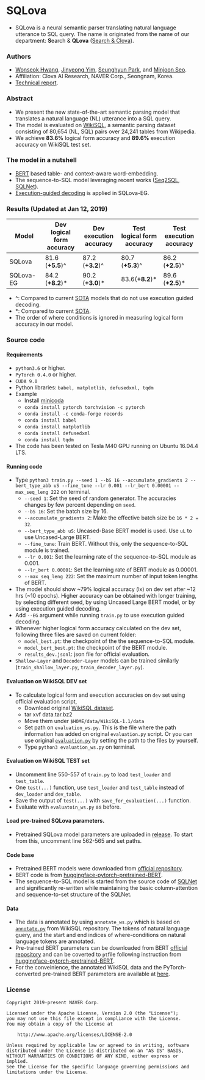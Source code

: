 # SQLova
- SQLova is a neural semantic parser translating natural language utterance to SQL query. The name is originated from the name of our department:  **S**earch & **QLova** ([Search & Clova](https://clova.ai/ko/research/publications.html)).

### Authors
- [Wonseok Hwang](mailto:wonseok.hwang@navercorp.com), [Jinyeong Yim](mailto:jinyeong.yim@navercorp.com), [Seunghyun Park](mailto:seung.park@navercorp.com), and [Minjoon Seo](https://seominjoon.github.io).
- Affiliation: Clova AI Research, NAVER Corp., Seongnam, Korea.
- [Technical report](https://ssl.pstatic.net/static/clova/service/clova_ai/research/publications/SQLova.pdf).

### Abstract
- We present the new state-of-the-art semantic parsing model that translates a natural language (NL) utterance into a SQL query.
- The model is evaluated on [WikiSQL](https://github.com/salesforce/WikiSQL), a semantic parsing dataset consisting of 80,654 (NL, SQL) pairs over 24,241 tables from Wikipedia.
- We achieve **83.6%** logical form accuracy and **89.6%** execution accuracy on WikiSQL test set.

### The model in a nutshell
- [BERT](https://arxiv.org/abs/1810.04805) based table- and context-aware word-embedding. 
- The sequence-to-SQL model leveraging recent works ([Seq2SQL](https://arxiv.org/abs/1709.00103), [SQLNet](https://arxiv.org/abs/1711.04436)).
- [Execution-guided decoding](https://arxiv.org/abs/1807.03100) is applied in SQLova-EG.

### Results (Updated at Jan 12, 2019)
| **Model**   | Dev <br />logical form <br />accuracy | Dev<br />execution<br/> accuracy | Test<br /> logical form<br /> accuracy | Test<br /> execution<br /> accuracy |
| ----------- | ------------------------------------- | -------------------------------- | -------------------------------------- | ----------------------------------- |
| SQLova    | 81.6 (**+5.5**)^                      | 87.2 (**+3.2**)^                 | 80.7 (**+5.3**)^                       | 86.2 (**+2.5**)^                    |
| SQLova-EG | 84.2 (**+8.2**)*                      | 90.2 (**+3.0**)*                 | 83.6(**+8.2**)*                        | 89.6 (**+2.5**)*                    |

- ^: Compared to current [SOTA](https://github.com/salesforce/WikiSQL) models that do not use execution guided decoding.
- *: Compared to current [SOTA](https://github.com/salesforce/WikiSQL).
- The order of where conditions is ignored in measuring logical form accuracy in our model. 



### Source code
#### Requirements
- `python3.6` or higher.
- `PyTorch 0.4.0` or higher.
- `CUDA 9.0`
- Python libraries: `babel, matplotlib, defusedxml, tqdm`
- Example
    - Install [minicoda](https://conda.io/miniconda.html)
    - `conda install pytorch torchvision -c pytorch`
    - `conda install -c conda-forge records`
    - `conda install babel` 
    - `conda install matplotlib`
    - `conda install defusedxml`
    - `conda install tqdm`
- The code has been tested on Tesla M40 GPU running on Ubuntu 16.04.4 LTS.

#### Running code
- Type `python3 train.py --seed 1 --bS 16 --accumulate_gradients 2 --bert_type_abb uS --fine_tune --lr 0.001 --lr_bert 0.00001 --max_seq_leng 222` on terminal.
    - `--seed 1`: Set the seed of random generator. The accuracies changes by few percent depending on `seed`.
    - `--bS 16`: Set the batch size by 16.
    - `--accumulate_gradients 2`: Make the effective batch size be `16 * 2 = 32`.
    - `--bert_type_abb uS`: Uncased-Base BERT model is used. Use `uL` to use Uncased-Large BERT.
    - `--fine_tune`: Train BERT. Without this, only the sequence-to-SQL module is trained.
    - `--lr 0.001`: Set the learning rate of the sequence-to-SQL module as 0.001. 
    - `--lr_bert 0.00001`: Set the learning rate of BERT module as 0.00001.
    - `--max_seq_leng 222`: Set the maximum number of input token lengths of BERT.     
- The model should show ~79% logical accuracy (lx) on dev set after ~12 hrs (~10 epochs). Higher accuracy can be obtained with longer training, by selecting different seed, by using Uncased Large BERT model, or by using execution guided decoding.
- Add `--EG` argument while running `train.py` to use execution guided decoding. 
- Whenever higher logical form accuracy calculated on the dev set, following three files are saved on current folder:
    - `model_best.pt`: the checkpoint of the the sequence-to-SQL module.
    - `model_bert_best.pt`: the checkpoint of the BERT module.
    - `results_dev.jsonl`: json file for official evaluation.
- `Shallow-Layer` and `Decoder-Layer` models can be trained similarly (`train_shallow_layer.py`, `train_decoder_layer.py`). 

#### Evaluation on WikiSQL DEV set
- To calculate logical form and execution accuracies on `dev` set using official evaluation script,
    - Download original [WikiSQL dataset](https://github.com/salesforce/WikiSQL).
    - tar xvf data.tar.bz2
    - Move them under `$HOME/data/WikiSQL-1.1/data`
    - Set path on `evaluation_ws.py`. This is the file where the path information has added on original `evaluation.py` script. Or you can use original [`evaluation.py`](https://github.com/salesforce/WikiSQL) by setting the path to the files by yourself.
    - Type `python3 evaluation_ws.py` on terminal.

#### Evaluation on WikiSQL TEST set
- Uncomment line 550-557 of `train.py` to load `test_loader` and `test_table`.
- One `test(...)` function, use `test_loader` and `test_table` instead of `dev_loader` and `dev_table`.
- Save the output of `test(...)` with `save_for_evaluation(...)` function.
- Evaluate with `evaluatoin_ws.py` as before.

#### Load pre-trained SQLova parameters.
- Pretrained SQLova model parameters are uploaded in [release](https://github.com/naver/sqlova/releases). To start from this, uncomment line 562-565 and set paths.

  
#### Code base 
- Pretrained BERT models were downloaded from [official repository](https://github.com/google-research/bert). 
- BERT code is from [huggingface-pytorch-pretrained-BERT](https://github.com/huggingface/pytorch-pretrained-BERT).
- The sequence-to-SQL model is started from the source code of [SQLNet](https://github.com/xiaojunxu/SQLNet) and significantly re-written while maintaining the basic column-attention and sequence-to-set structure of the SQLNet.

#### Data
- The data is annotated by using `annotate_ws.py` which is based on [`annotate.py`](https://github.com/salesforce/WikiSQL) from WikiSQL repository. The tokens of natural language guery, and the start and end indices of where-conditions on natural language tokens are annotated.
- Pre-trained BERT parameters can be downloaded from BERT [official repository](https://github.com/google-research/bert) and can be coverted to `pt`file following instruction from [huggingface-pytorch-pretrained-BERT](https://github.com/huggingface/pytorch-pretrained-BERT).
- For the conveinience, the annotated WikiSQL data and the PyTorch-converted pre-trained BERT parameters are available at [here](https://drive.google.com/file/d/1iJvsf38f16el58H4NPINQ7uzal5-V4v4/view?usp=sharing).

### License
```
Copyright 2019-present NAVER Corp.

Licensed under the Apache License, Version 2.0 (the "License");
you may not use this file except in compliance with the License.
You may obtain a copy of the License at

    http://www.apache.org/licenses/LICENSE-2.0

Unless required by applicable law or agreed to in writing, software
distributed under the License is distributed on an "AS IS" BASIS,
WITHOUT WARRANTIES OR CONDITIONS OF ANY KIND, either express or implied.
See the License for the specific language governing permissions and
limitations under the License.
```
